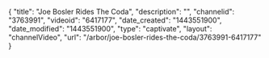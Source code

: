 {
    "title": "Joe Bosler Rides The Coda",
    "description": "",
    "channelid": "3763991",
    "videoid": "6417177",
    "date_created": "1443551900",
    "date_modified": "1443551900",
    "type": "captivate",
    "layout": "channelVideo",
    "url": "\/arbor\/joe-bosler-rides-the-coda\/3763991-6417177"
}